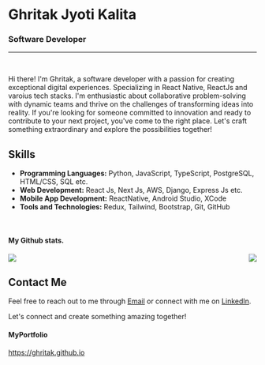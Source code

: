 # Ghritak Jyoti Kalita

### Software Developer

---
<br />

Hi there! I'm Ghritak, a software developer with a passion for creating exceptional digital experiences. Specializing in React Native, ReactJs and varoius tech stacks. I'm enthusiastic about collaborative problem-solving with dynamic teams and thrive on the challenges of transforming ideas into reality. If you're looking for someone committed to innovation and ready to contribute to your next project, you've come to the right place. Let's craft something extraordinary and explore the possibilities together!

## Skills

- **Programming Languages:** Python, JavaScript, TypeScript, PostgreSQL, HTML/CSS, SQL etc.
- **Web Development:** React Js, Next Js, AWS, Django, Express Js etc.
- **Mobile App Development:** ReactNative, Android Studio, XCode
- **Tools and Technologies:** Redux, Tailwind, Bootstrap, Git, GitHub
                  
<br />

#### My Github stats.

<div style="display: flex; flex-wrap: wrap; justify-content: space-between;">
    <img src="https://github-readme-stats.vercel.app/api/top-langs/?username=ghritak&layout=compact&theme=dark" style="margin-right:'40px';">
    <img src="https://github-readme-stats.vercel.app/api?username=ghritak&theme=dark">
</div>

## Contact Me

Feel free to reach out to me through [Email](mailto:ghritakjyotikalita@gmail.com) or connect with me on [LinkedIn](https://www.linkedin.com/in/ghritak-jyoti-kalita-a1915415a/).

Let's connect and create something amazing together!

#### MyPortfolio
https://ghritak.github.io
